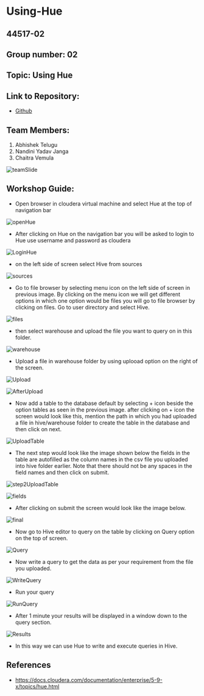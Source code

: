 # Using-Hue
## 44517-02
## Group number: 02
## Topic: Using Hue

## Link to Repository: 
- [Github](https://github.com/Telugua/Using-Hue)

## Team Members:
1. Abhishek Telugu
1. Nandini Yadav Janga
1. Chaitra Vemula

![teamSlide](TeamSlide.PNG)

## Workshop Guide:
- Open browser in cloudera virtual machine and select Hue at the top of navigation bar

![openHue](/images/openHue.PNG)

- After clicking on Hue on the navigation bar you will be asked to login to Hue use username and password as cloudera

![LoginHue](/images/LoginHue.PNG)

- on the left side of screen select Hive from sources

![sources](/images/sources.PNG)

- Go to file browser by selecting menu icon on the left side of screen in previous image. By clicking on the menu icon we will get   different options in which one option would be files you will go to file browser by clicking on files. Go to user directory and select Hive.

![files](/images/Files.PNG)

- then select warehouse and upload the file you want to query on in this folder.

![warehouse](/images/Warehouse.PNG)

- Upload a file in warehouse folder by using uplooad option on the right of the screen.

![Upload](/images/Upload.PNG)

![AfterUpload](/images/AfterUpload.PNG)

- Now add a table to the database default by selecting + icon beside the option tables as seen in the previous image. after clicking on + icon the screen would look like this, mention the path in which you had uploaded a file in hive/warehouse folder to create the table in the database and then click on next.

![UploadTable](/images/uploadtabletodb.PNG)

- The next step would look like the image shown below the fields in the table are autofilled as the column names in the csv file you uploaded into hive folder earlier. Note that there should not be any spaces in the field names and then click on submit.

![step2UploadTable](/images/step2touploadfiletodb.PNG)

![fields](/images/Fields.PNG)

- After clicking on submit the screen would look like the image below.

![final](/images/finaldb.PNG)

- Now go to Hive editor to query on the table by clicking on Query option on the top of screen.

![Query](/images/Query.PNG)

- Now write a query to get the data as per your requirement from the file you uploaded.

![WriteQuery](/images/Writequery.PNG)

- Run your query 

![RunQuery](/images/RunQuery.PNG)

- After 1 minute your results will be displayed in a window down to the query section.

![Results](/images/Results.PNG)

- In this way we can use Hue to write and execute queries in Hive.

## References

- https://docs.cloudera.com/documentation/enterprise/5-9-x/topics/hue.html

















